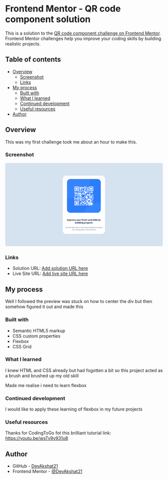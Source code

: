 # Frontend Mentor - QR code component solution

This is a solution to the [QR code component challenge on Frontend Mentor](https://www.frontendmentor.io/challenges/qr-code-component-iux_sIO_H). Frontend Mentor challenges help you improve your coding skills by building realistic projects. 

## Table of contents

- [Overview](#overview)
  - [Screenshot](#screenshot)
  - [Links](#links)
- [My process](#my-process)
  - [Built with](#built-with)
  - [What I learned](#what-i-learned)
  - [Continued development](#continued-development)
  - [Useful resources](#useful-resources)
- [Author](#author)

## Overview
This was my first challenge took me about an hour to make this.
### Screenshot

![](./screenshot.png)


### Links

- Solution URL: [Add solution URL here]([(https://github.com/DevAkshat21/qr-code-component-main)])
- Live Site URL: [Add live site URL here]([(https://devakshat21.github.io/qr-code-component-main/)])

## My process
Well I followed the preview was stuck on how to center the div but then somehow figured it out and made this
### Built with

- Semantic HTML5 markup
- CSS custom properties
- Flexbox
- CSS Grid


### What I learned

I knew HTML and CSS already but had fogotten a bit so this project acted as a brush and brushed up my old skill

Made me realise i need to learn flexbox

### Continued development
I would like to apply these learning of flexbox in my future projects
### Useful resources

Thanks for CodingToGo fot this brilliant tutorial link: https://youtu.be/wsTv9y931o8

## Author

- GitHub - [DevAkshat21](https://github.com/DevAkshat21)
- Frontend Mentor - [@DevAkshat21](https://www.frontendmentor.io/profile/@DevAkshat21)

